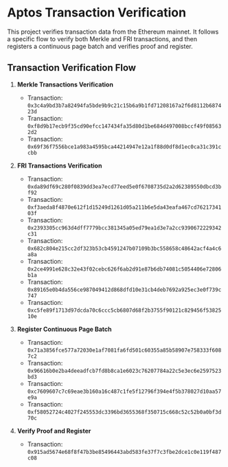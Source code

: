 # Aptos Transaction Verification

This project verifies transaction data from the Ethereum mainnet. It follows a specific flow to verify both Merkle and
FRI transactions, and then registers a continuous page batch and verifies proof and register.

## Transaction Verification Flow

1. **Merkle Transactions Verification**
    - Transaction: `0x3c4a9bd3b7a82494fa5bde9b9c21c15b6a9b1fd71208167a2f6d8112b687423d`
    - Transaction: `0xf8d9b17ecb9f35cd90efcc147434fa35d80d1be684d497008bccf49f085632d2`
    - Transaction: `0x69f36f7556bce1a983a4595bca44214947e12a1f88d0df8d1ec0ca31c391ccbb`

2. **FRI Transactions Verification**
    - Transaction: `0xda89df69c280f0839dd3ea7ecd77eed5e0f6708735d2a2d62389550dbcd3bf92`
    - Transaction: `0xf3aeda8f4870e612f1d15249d1261d05a211b6e5da43eafa467cd7621734103f`
    - Transaction: `0x2393305cc963d4dff7779bcc381345a05ed79ea1d3e7a2cc9390672229342c31`
    - Transaction: `0x682c804e215cc2df323b53cb4591247b07109b3bc558658c48642acf4a4c6a8a`
    - Transaction: `0x2ce4991e628c32e43f02cebc626f6ab2d91e87b6db74081c5054406e72806b1a`
    - Transaction: `0x89165e0b4da556ce987049412d868dfd10e31cb4deb7692a925ec3e0f739c747`
    - Transaction: `0xc5fe89f1713d97dcda70c6ccc5cb6807d68f2b3755f90121c829456f5382510e`

3. **Register Continuous Page Batch**
    - Transaction: `0x71a3856fce577a72030e1af7081fa6fd501c60355a85b58907e758333f6087c2`
    - Transaction: `0x96616b0e2ba4deeadfcb7fd8b8ca1e6023c76207784a22c5e3ec6e2597523bd3`
    - Transaction: `0xc7609607c7c69eae3b160a16c487c1fe5f12796f394e4f5b378027d10aa57e9a`
    - Transaction: `0xf58052724c4027f245553dc3396bd3655368f350715c668c52c52b0a0bf3d70c`

4. **Verify Proof and Register**
    - Transaction: `0x915ad5674e68f8f47b3be85496443abd583fe37f7c3fbe2dce1c0e119f487c08`
